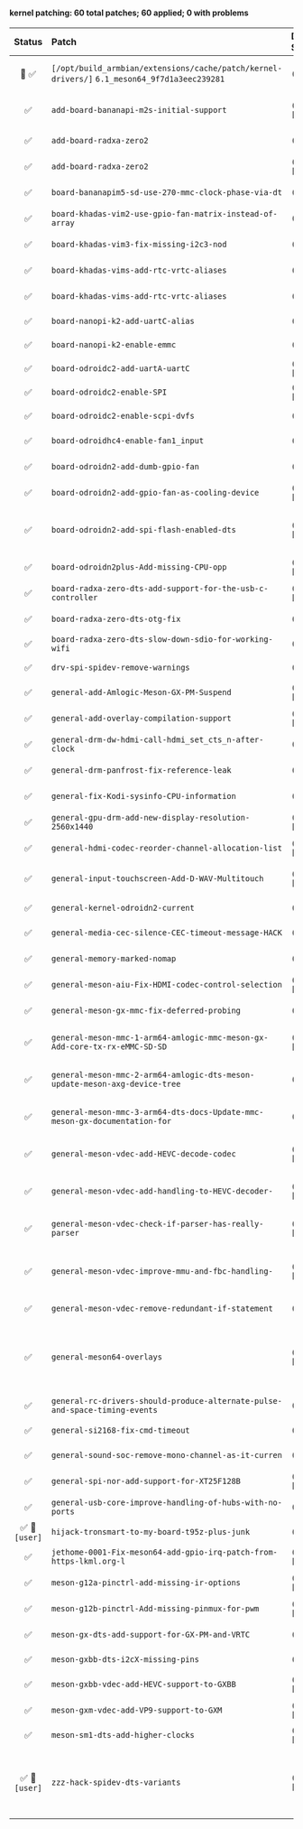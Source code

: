 #### kernel patching: 60 total patches; 60 applied; 0 with problems

| Status | Patch  | Diffstat Summary | Files patched | Author / Subject |
| :---:    | :---   | :---   | :---   | :---  |
|  🤖  ✅  | `[/opt/build_armbian/extensions/cache/patch/kernel-drivers/]` `6.1_meson64_9f7d1a3eec239281` | `(+0/-0)[]` | d182548c5fd2064ddcb24588d3a70cba327c5b0a `?` | `Armbian Autopatcher` _[AUTOGEN] /opt/build_armbian/extensions/cache/patch/kernel-drivers/6.1_meson64_9f7d1a3eec239281_ |
| ✅  | `add-board-bananapi-m2s-initial-support` | `(+595/-0)[2M, 1A]` | 31ed1decd037ae719faa1fa420afbd04d1fed1b7 `meson-g12b-a311d-bananapi-m2s.dts`, `amlogic.yaml`, `Makefile` | `Jean Rhum` _Initial support for Bananapi M2S_ |
| ✅  | `add-board-radxa-zero2` | `(+1/-0)[1M]` | 4665447cd46463c09e60b51b61535464e9f8c5ff `amlogic.yaml` | `Christian Hewitt` _dt-bindings: arm: amlogic: add support for Radxa Zero2_ |
| ✅  | `add-board-radxa-zero2` | `(+577/-0)[1M, 1A]` | 24de2b5db8420e840e9b98e35a808fa919d4a6f4 `meson-g12b-radxa-zero2.dts`, `Makefile` | `Yuntian Zhang` _arm64: dts: meson: add support for Radxa Zero2_ |
| ✅  | `board-bananapim5-sd-use-270-mmc-clock-phase-via-dt` | `(+5/-0)[1M]` | e63e59901cfe788c773c3031a9d95e7ea5ba035e `meson-sm1-bananapi-m5.dts` | `Ricardo Pardini` _BananaPi M5: 270 clock phase, via amlogic,mmc-phase_ |
| ✅  | `board-khadas-vim2-use-gpio-fan-matrix-instead-of-array` | `(+5/-4)[1M]` | 24ba1ceaa720845a714b81db847954bbec52835c `meson-gxm-khadas-vim2.dts` | `David Heidelberg` _arm64: dts: meson: make dts use gpio-fan matrix instead of array_ |
| ✅  | `board-khadas-vim3-fix-missing-i2c3-nod` | `(+7/-0)[1M]` | 92c3af3bf7bbcb53741a712c421dcc1dc6f34bb5 `meson-khadas-vim3.dtsi` | `Christian Hewitt` _WIP: arm64: dts: meson: khadas-vim3: fix missing i2c3 node_ |
| ✅  | `board-khadas-vims-add-rtc-vrtc-aliases` | `(+2/-0)[1M]` | fa77a24b36dea631fbc8a06394a91da222f65f24 `meson-gxl-s905x-khadas-vim.dts` | `Christian Hewitt` _HACK: arm64: dts: meson: add rtc/vrtc aliases to Khadas VIM_ |
| ✅  | `board-khadas-vims-add-rtc-vrtc-aliases` | `(+2/-0)[1M]` | 81f40765772572e8958bee58ec1931976a1acb9d `meson-gxm-khadas-vim2.dts` | `Christian Hewitt` _HACK: arm64: dts: meson: add rtc/vrtc aliases to Khadas VIM2_ |
| ✅  | `board-nanopi-k2-add-uartC-alias` | `(+1/-0)[1M]` | e6026fea7303507575a7907f3fcc8572f7873a5e `meson-gxbb-nanopi-k2.dts` | `Martin Ayotte` _add uartC alias for nanopi-k2_ |
| ✅  | `board-nanopi-k2-enable-emmc` | `(+1/-3)[1M]` | f31dd2b2fc5d1e425367875e0d7c9be602cebd82 `meson-gxbb-nanopi-k2.dts` | `Igor Pecovnik` _nanopik2 - enable eMMC_ |
| ✅  | `board-odroidc2-add-uartA-uartC` | `(+14/-0)[1M]` | 65f7627f42ddbd16ee42edfea893ff396a93aaa8 `meson-gxbb-odroidc2.dts` | `Martin Ayotte` _add uartA and uartC for Odroid-C2_ |
| ✅  | `board-odroidc2-enable-SPI` | `(+26/-0)[1M]` | ad0921d78c81d2014678432b3ecebb2ad584e345 `meson-gxbb-odroidc2.dts` | `Thomas McKahan` _Odroid C2 enable SPI_ |
| ✅  | `board-odroidc2-enable-scpi-dvfs` | `(+2/-1)[1M]` | ff526fb9d412f7b5b2705b4787ff5a821fce1675 `meson-gxbb-odroidc2.dts` | `zador-blood-stained` _Enable odroidc2-dev DVFS_ |
| ✅  | `board-odroidhc4-enable-fan1_input` | `(+4/-0)[1M]` | ba6b18e664978ac69f29d9b4a4018f35af88694a `meson-sm1-odroid-hc4.dts` | `Ricardo Pardini` _ODROID-HC4: add DT attributes to enable fan1_input_ |
| ✅  | `board-odroidn2-add-dumb-gpio-fan` | `(+9/-0)[1M]` | ce09cff577ba89433401dbbf6483bbe01f3cdd57 `meson-g12b-odroid-n2.dtsi` | `Stefan Agner` _arm64: dts: meson: g12b: add GPIO fan support_ |
| ✅  | `board-odroidn2-add-gpio-fan-as-cooling-device` | `(+38/-0)[1M]` | 968649775a9816a0779ad64e68fb145afe3ed603 `meson-g12b-odroid-n2.dtsi` | `Stefan Agner` _arm64: dts: meson: g12b: odroid-n2: add fan as cooling device_ |
| ✅  | `board-odroidn2-add-spi-flash-enabled-dts` | `(+37/-0)[1M, 3A]` | af8b98ee0d46632a7978fdaa7e4658dd2d36a63b `meson-g12b-odroid-n2-enable-spi.dtsi`, `meson-g12b-odroid-n2-plus-spi.dts`, `meson-g12b-odroid-n2-spi.dts`, `Makefile` | `Ricardo Pardini` _ODROID N2(+): SPI-NOR enable via extra DTBs_ |
| ✅  | `board-odroidn2plus-Add-missing-CPU-opp` | `(+16/-0)[1M]` | 328b9fb6f9a53dde1619d16c37c5bf6cd74ef43a `meson-g12b-a311d.dtsi` | `Igor Pecovnik` _Add missing CPU opp values for clocking g12b / N2+ higher_ |
| ✅  | `board-radxa-zero-dts-add-support-for-the-usb-c-controller` | `(+48/-0)[1M]` | 957edd860a9091e6450fab0c0f0b5518642f7600 `meson-g12a-radxa-zero.dts` | `Christian Hewitt` _arm64: dts: meson: radxa-zero: add support for the usb type-c controller_ |
| ✅  | `board-radxa-zero-dts-otg-fix` | `(+0/-1)[1M]` | 2d098b0fcb653bf6850c5a966d79f64a31d6d776 `meson-g12a-radxa-zero.dts` | `Stephen` _arm64: dts: radxa zero: set dr_mode of usb node to otg_ |
| ✅  | `board-radxa-zero-dts-slow-down-sdio-for-working-wifi` | `(+1/-1)[1M]` | 4b19e87c5f9df77901d6c4633e302285630c477c `meson-g12a-radxa-zero.dts` | `Yuntian Zhang` _VENDOR: Radxa Zero Wi-Fi fix_ |
| ✅  | `drv-spi-spidev-remove-warnings` | `(+2/-0)[1M]` | 1454040c1f9dda503eae94ba3abea450e57dd2dd `spidev.c` | `The-going` _drv:spi:spidev remove warnings_ |
| ✅  | `general-add-Amlogic-Meson-GX-PM-Suspend` | `(+93/-0)[2M, 1A]` | 2c5d9ee36b9885ccffa548029cac5f0c49d930a2 `meson_gx_pm.c`, `Kconfig`, `Makefile` | `Neil Armstrong` _HACK: arm64: meson: add Amlogic Meson GX PM Suspend_ |
| ✅  | `general-add-overlay-compilation-support` | `(+35/-1)[3M]` | 315e1902b058e5f32508afad6fff683b56194a58 `Makefile.lib`, `Makefile.dtbinst`, `.gitignore` | `Martin Ayotte` _add overlay-compilation-support to meson64-dev_ |
| ✅  | `general-drm-dw-hdmi-call-hdmi_set_cts_n-after-clock` | `(+5/-0)[1M]` | aac89d87c9cbd7f2646c4f7d3d09c1671562682a `dw-hdmi.c` | `Jonas Karlman` _TEMP: drm: dw-hdmi: call hdmi_set_cts_n after clock is enabled_ |
| ✅  | `general-drm-panfrost-fix-reference-leak` | `(+1/-1)[1M]` | 3e39e1ad4555ee2945e5b5d9bff9e60357f8d867 `panfrost_job.c` | `Qinglang Miao` _drm/panfrost: fix reference leak in panfrost_job_hw_submit_ |
| ✅  | `general-fix-Kodi-sysinfo-CPU-information` | `(+1/-2)[1M]` | a5a3f5b7d4fb32a737cba272d0e3db1f4541b6d4 `cpuinfo.c` | `Christian Hewitt` _HACK: arm64: fix Kodi sysinfo CPU information_ |
| ✅  | `general-gpu-drm-add-new-display-resolution-2560x1440` | `(+21/-2)[2M]` | ff14a6115755b71c8b49d1ea9323357af3a90be1 `meson_vclk.c`, `meson_venc.c` | `Dongjin Kim` _ODROID-COMMON: gpu/drm: add new display resolution 2560x1440_ |
| ✅  | `general-hdmi-codec-reorder-channel-allocation-list` | `(+77/-63)[1M]` | 3e113188be389407acef804dd41f7461fefe7e9d `hdmi-codec.c` | `Jonas Karlman` _WIP: ASoC: hdmi-codec: reorder channel allocation list_ |
| ✅  | `general-input-touchscreen-Add-D-WAV-Multitouch` | `(+574/-0)[4M, 1A]` | fd1e115071cfbf4a11ed64acfb3a7d7fdd9248c9 `dwav-usb-mt.c`, `Kconfig`, `hid-ids.h`, `hid-quirks.c`, `Makefile` | `Hyeonki Hong` _ODROID-COMMON: input/touchscreen: Add D-WAV Multitouch driver._ |
| ✅  | `general-kernel-odroidn2-current` | `(+5/-0)[1M]` | f3479425d6b66a9a919f37f7b4d37e4358366b5e `builddeb` | `Igor Pecovnik` _hack builddeb for meson64_ |
| ✅  | `general-media-cec-silence-CEC-timeout-message-HACK` | `(+3/-3)[1M]` | 655d144c98d53c6f3205d0b3be312294f5231a31 `cec-adap.c` | `Christian Hewitt` _HACK: media: cec: silence CEC timeout message_ |
| ✅  | `general-memory-marked-nomap` | `(+0/-9)[1M]` | 725aab0cec11c41f042ab8220a725d744e30b958 `fdt.c` | `Stefan Agner` _HACK: of: partial revert of fdt.c changes_ |
| ✅  | `general-meson-aiu-Fix-HDMI-codec-control-selection` | `(+80/-34)[2M]` | 73b3763f084d3c0814a37c99adecd68c9d24c4fc `aiu-codec-ctrl.c`, `aiu-encoder-i2s.c` | `Martin Blumenstingl` _ASoC: meson: aiu: Fix HDMI codec control selection_ |
| ✅  | `general-meson-gx-mmc-fix-deferred-probing` | `(+2/-2)[1M]` | 09e221f826a9433d46a5af927a6e48781646bd6a `meson-gx-mmc.c` | `Sergey Shtylyov` _mmc: meson-gx: fix deferred probing_ |
| ✅  | `general-meson-mmc-1-arm64-amlogic-mmc-meson-gx-Add-core-tx-rx-eMMC-SD-SD` | `(+48/-6)[1M, 1A]` | fc3cf086b68aad15d2192101fbbd7804374180cc `meson-gx-mmc.h`, `meson-gx-mmc.c` | `Vyacheslav Bocharov` _arm64: amlogic: mmc: meson-gx: Add core, tx, rx eMMC/SD/SDIO phase clock settings from devicetree data_ |
| ✅  | `general-meson-mmc-2-arm64-amlogic-dts-meson-update-meson-axg-device-tree` | `(+3/-0)[1M]` | ce7f644e8a5fee18d9c8cd024a1c94cbf3ae1c26 `meson-axg.dtsi` | `Vyacheslav Bocharov` _arm64: amlogic: dts: meson: update meson-axg device-tree for new core, tx, rx phase clock settings._ |
| ✅  | `general-meson-mmc-3-arm64-dts-docs-Update-mmc-meson-gx-documentation-for` | `(+7/-0)[1M]` | ab564a80f9e757958243029310217ff4e1e4a21d `amlogic,meson-gx.txt` | `Vyacheslav Bocharov` _arm64: dts: docs: Update mmc meson-gx documentation for new config option amlogic,mmc-phase_ |
| ✅  | `general-meson-vdec-add-HEVC-decode-codec` | `(+1505/-2)[4M, 2A]` | 98ccd2ce9f51391bb3469e6bf3ddd21589e21f22 `codec_hevc.c`, `vdec_platform.c`, `codec_hevc.h`, `Makefile`, `esparser.c`, `hevc_regs.h` | `benjamin545` _WIP: drivers: meson: vdec: add HEVC decode codec_ |
| ✅  | `general-meson-vdec-add-handling-to-HEVC-decoder-` | `(+34/-18)[1M]` | 899d3c585c493a42b89f786ae0291fe71a882a4d `codec_hevc.c` | `benjamin545` _WIP: drivers: meson: vdec: add handling to HEVC decoder to show frames when ready_ |
| ✅  | `general-meson-vdec-check-if-parser-has-really-parser` | `(+10/-4)[1M]` | a027f188b3c7ed0813b169bf20f3d5315cb147dc `esparser.c` | `Neil Armstrong` _WIP: drivers: meson: vdec: check if parser has really parser before marking input buffer as error_ |
| ✅  | `general-meson-vdec-improve-mmu-and-fbc-handling-` | `(+163/-101)[8M]` | 85516563d5b780133c4ae48d46ac32745eea8240 `codec_hevc_common.c`, `vdec_helpers.c`, `codec_vp9.c`, `vdec_helpers.h`, `codec_h264.c`, `codec_hevc_common.h`, `esparser.c`, `vdec.h` | `benjamin545` _WIP: drivers: meson: vdec: improve mmu and fbc handling and add 10 bit handling_ |
| ✅  | `general-meson-vdec-remove-redundant-if-statement` | `(+1/-2)[1M]` | fa6b0ccb132312f5b363d137712e3cc58c650070 `esparser.c` | `benjamin545` _WIP: drivers: meson: vdec: remove redundant if statement_ |
| ✅  | `general-meson64-overlays` | `(+176/-0)[2M, 10A]` | c81c2542b2f8be24a8f7789776565be00909f47a `meson-w1AB-gpio.dts`, `Makefile`, `README.meson-overlays`, `meson-w1-gpio.dts`, `meson-g12-gxl-cma-pool-896MB.dts`, `meson-i2cA.dts`, `meson-i2cB.dts`, `meson-uartA.dts`, `meson-uartC.dts`, `meson-fixup.scr-cmd`, `Makefile.lib` | `Zhang Ning` _general: meson64 overlays_ |
| ✅  | `general-rc-drivers-should-produce-alternate-pulse-and-space-timing-events` | `(+2/-1)[1M]` | 960ec4b0542ed3d7726f48ee30d1c46a30450f37 `meson-ir.c` | `Igor Pecovnik` _media: rc: drivers should produce alternate pulse and space timing events_ |
| ✅  | `general-si2168-fix-cmd-timeout` | `(+1/-1)[1M]` | a150871d373e6a8ef7f4a44d49716a1560cac605 `si2168.c` | `Koumes` _si2168: fix cmd timeout_ |
| ✅  | `general-sound-soc-remove-mono-channel-as-it-curren` | `(+2/-2)[1M]` | edb5cd080f0832ed885586d41d3bd42ad7b03d95 `axg-frddr.c` | `ckkim` _ODROID-N2: sound/soc: remove mono channel as it currently doesn't work hdmi output._ |
| ✅  | `general-spi-nor-add-support-for-XT25F128B` | `(+19/-0)[3M, 1A]` | 24053c80c95caa6b615eb8114327d3f5e2b98e3b `xtx.c`, `Makefile`, `core.c`, `core.h` | `Andreas Rammhold` _spi-nor: add support for XT25F128B_ |
| ✅  | `general-usb-core-improve-handling-of-hubs-with-no-ports` | `(+2/-3)[1M]` | 535d990821f15b34b6b088f0c64998038347749c `hub.c` | `Heiner Kallweit` _usb: core: improve handling of hubs with no ports_ |
| ✅   🫠`[user]`  | `hijack-tronsmart-to-my-board-t95z-plus-junk` | `(+3/-3)[1M]` | f4e52c433e9834fd1b4abbc6312ffdcea54240ad `meson-gxm-vega-s96.dts` | `Ricardo Pardini` _Hijack gxm-vega-s96 to t95z_ |
| ✅  | `jethome-0001-Fix-meson64-add-gpio-irq-patch-from-https-lkml.org-l` | `(+42/-0)[2M]` | 741ec5da48863651f76f10d86c2a62e5eb79392c `pinctrl-meson.c`, `pinctrl-meson.h` | `usera` _Fix:meson64: add gpio irq (patch from https://lkml.org/lkml/2020/11/27/8)_ |
| ✅  | `meson-g12a-pinctrl-add-missing-ir-options` | `(+25/-0)[2M]` | 1e923f1999a6658fadb21638e496184f78d5a2da `meson-g12-common.dtsi`, `pinctrl-meson-g12a.c` | `Yuntian Zhang` _pinctrl: meson-g12a: add missing ir options_ |
| ✅  | `meson-g12b-pinctrl-Add-missing-pinmux-for-pwm` | `(+45/-3)[2M]` | df1e9148a3c50156f427f9a8aa308897c42bdf3c `meson-g12b.dtsi`, `pinctrl-meson-g12a.c` | `Yuntian Zhang` _pinctrl: meson: Add several missing pinmux for pwm functions_ |
| ✅  | `meson-gx-dts-add-support-for-GX-PM-and-VRTC` | `(+9/-0)[1M]` | 46277722c1dbf240834f9c14ee9745cc97863ff4 `meson-gx.dtsi` | `Neil Armstrong` _HACK: arm64: dts: meson: add support for GX PM and Virtual RTC_ |
| ✅  | `meson-gxbb-dts-i2cX-missing-pins` | `(+4/-0)[1M]` | d215fa75f369cc2bd01070bc17a50e55473ad884 `meson-gxbb.dtsi` | `Martin Ayotte` _fix i2cA and i2cB miossing pins_ |
| ✅  | `meson-gxbb-vdec-add-HEVC-support-to-GXBB` | `(+12/-0)[1M]` | cf1ecd7a70aa8207691e84f0649ce2402b40545e `vdec_platform.c` | `Christian Hewitt` _WIP: drivers: meson: vdec: add HEVC support to GXBB_ |
| ✅  | `meson-gxm-vdec-add-VP9-support-to-GXM` | `(+13/-1)[1M]` | d895cc8d896fc34f7cfe102af2e6d39e22609e73 `vdec_platform.c` | `Christian Hewitt` _drivers: meson: vdec: add VP9 support to GXM_ |
| ✅  | `meson-sm1-dts-add-higher-clocks` | `(+10/-0)[1M]` | dfc35e9b8d102746a5beb1d8d16d3531e4a91638 `meson-sm1.dtsi` | `Igor Pecovnik` _Add higher clocks for SM1 family_ |
| ✅   🫠`[user]`  | `zzz-hack-spidev-dts-variants` | `(+167/-0)[1M, 6A]` | 96efe1ad7c37c1022649c0746665257456f98563 `meson-g12a-radxa-zero-spidev.dts`, `meson-g12b-a311d-khadas-vim3-spidev.dts`, `meson-g12b-radxa-zero2-spidev.dts`, `meson-sm1-khadas-vim3l-spidev.dts`, `meson-sm1-odroid-c4-spidev.dts`, `meson-g12b-odroid-n2-plus-spidev.dts`, `Makefile` | `Ricardo Pardini` _meson64's with SPIDEV and I2C EE M3 the hard way (c4,vim3,vim3l,zero,n2-plus,zero2)_ |


